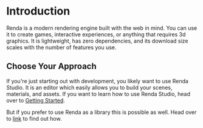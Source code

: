 # Introduction

Renda is a modern rendering engine built with the web in mind. You can use it to create games, interactive experiences,
or anything that requires 3d graphics. It is lightweight, has zero dependencies, and its download size scales with the
number of features you use.

## Choose Your Approach

If you're just starting out with development, you likely want to use Renda Studio. It is an editor which easily allows
you to build your scenes, materials, and assets. If you want to learn how to use Renda Studio, head over to
[Getting Started](./getting-started/main.md).

But if you prefer to use Renda as a library this is possible as well. Head over to
[link](./different-layers-of-abstraction.md) to find out how.

